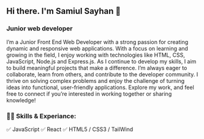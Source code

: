 ## Hi there. I'm Samiul Sayhan 👋
### Junior web developer


I’m a Junior Front End Web Developer with a strong passion for creating dynamic and responsive web applications. With a focus on learning and growing in the field, I enjoy working with technologies like HTML, CSS, JavaScript, Node.js and Express.js. As I continue to develop my skills, I aim to build meaningful projects that make a difference. I’m always eager to collaborate, learn from others, and contribute to the developer community. I thrive on solving complex problems and enjoy the challenge of turning ideas into functional, user-friendly applications. Explore my work, and feel free to connect if you’re interested in working together or sharing knowledge!


  
### 👨‍💻 Skills & Experiance:

✅ JavaScript
✅ React
✅ HTML5 / CSS3 / TailWind


